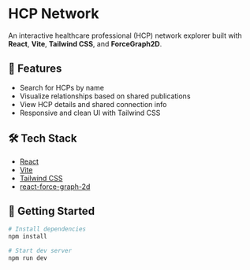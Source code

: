 # HCP Network

An interactive healthcare professional (HCP) network explorer built with **React**, **Vite**, **Tailwind CSS**, and **ForceGraph2D**.

## 🧠 Features

- Search for HCPs by name
- Visualize relationships based on shared publications
- View HCP details and shared connection info
- Responsive and clean UI with Tailwind CSS

## 🛠 Tech Stack

- [React](https://reactjs.org/)
- [Vite](https://vitejs.dev/)
- [Tailwind CSS](https://tailwindcss.com/)
- [react-force-graph-2d](https://github.com/vasturiano/react-force-graph)

## 🚀 Getting Started

```bash
# Install dependencies
npm install

# Start dev server
npm run dev
